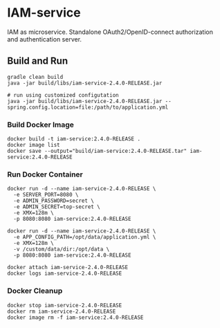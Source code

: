 # IAM-service
IAM as microservice. Standalone OAuth2/OpenID-connect authorization and authentication server. 

## Build and Run
```
gradle clean build
java -jar build/libs/iam-service-2.4.0-RELEASE.jar

# run using customized configutation
java -jar build/libs/iam-service-2.4.0-RELEASE.jar --spring.config.location=file:/path/to/application.yml
```

### Build Docker Image 
```
docker build -t iam-service:2.4.0-RELEASE .
docker image list
docker save --output="build/iam-service:2.4.0-RELEASE.tar" iam-service:2.4.0-RELEASE
```

### Run Docker Container
```
docker run -d --name iam-service-2.4.0-RELEASE \
  -e SERVER_PORT=8080 \
  -e ADMIN_PASSWORD=secret \
  -e ADMIN_SECRET=top-secret \
  -e XMX=128m \
  -p 8080:8080 iam-service:2.4.0-RELEASE

docker run -d --name iam-service-2.4.0-RELEASE \
  -e APP_CONFIG_PATH=/opt/data/application.yml \
  -e XMX=128m \
  -v /custom/data/dir:/opt/data \
  -p 8080:8080 iam-service:2.4.0-RELEASE

docker attach iam-service-2.4.0-RELEASE
docker logs iam-service-2.4.0-RELEASE
```
### Docker Cleanup 
```
docker stop iam-service-2.4.0-RELEASE
docker rm iam-service-2.4.0-RELEASE
docker image rm -f iam-service:2.4.0-RELEASE
```